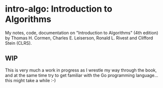 # intro-algo: Introduction to Algorithms

My notes, code, documentation on "Introduction to Algorithms" (4th edition) by Thomas H. Cormen, Charles E. Leiserson, Ronald L. Rivest and Clifford Stein (CLRS).

## WIP

This is very much a work in progress as I wrestle my way through the book, and at the same time try to get familiar with the Go programming language... this might take a while :-)
